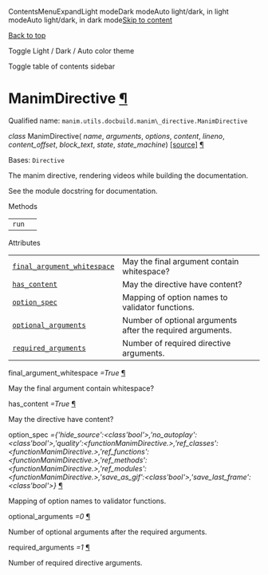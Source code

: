 ContentsMenuExpandLight modeDark modeAuto light/dark, in light modeAuto light/dark, in dark mode[Skip to content](https://docs.manim.community/en/stable/reference/manim.utils.docbuild.manim_directive.ManimDirective.html#furo-main-content)

[Back to top](https://docs.manim.community/en/stable/reference/manim.utils.docbuild.manim_directive.ManimDirective.html#)

Toggle Light / Dark / Auto color theme

Toggle table of contents sidebar

# ManimDirective [¶](https://docs.manim.community/en/stable/reference/manim.utils.docbuild.manim_directive.ManimDirective.html\#manimdirective "Link to this heading")

Qualified name: `manim.utils.docbuild.manim\_directive.ManimDirective`

_class_ ManimDirective( _name_, _arguments_, _options_, _content_, _lineno_, _content\_offset_, _block\_text_, _state_, _state\_machine_) [\[source\]](https://docs.manim.community/en/stable/_modules/manim/utils/docbuild/manim_directive.html#ManimDirective) [¶](https://docs.manim.community/en/stable/reference/manim.utils.docbuild.manim_directive.ManimDirective.html#manim.utils.docbuild.manim_directive.ManimDirective "Link to this definition")

Bases: `Directive`

The manim directive, rendering videos while building
the documentation.

See the module docstring for documentation.

Methods

|     |     |
| --- | --- |
| `run` |  |

Attributes

|     |     |
| --- | --- |
| [`final_argument_whitespace`](https://docs.manim.community/en/stable/reference/manim.utils.docbuild.manim_directive.ManimDirective.html#manim.utils.docbuild.manim_directive.ManimDirective.final_argument_whitespace "manim.utils.docbuild.manim_directive.ManimDirective.final_argument_whitespace") | May the final argument contain whitespace? |
| [`has_content`](https://docs.manim.community/en/stable/reference/manim.utils.docbuild.manim_directive.ManimDirective.html#manim.utils.docbuild.manim_directive.ManimDirective.has_content "manim.utils.docbuild.manim_directive.ManimDirective.has_content") | May the directive have content? |
| [`option_spec`](https://docs.manim.community/en/stable/reference/manim.utils.docbuild.manim_directive.ManimDirective.html#manim.utils.docbuild.manim_directive.ManimDirective.option_spec "manim.utils.docbuild.manim_directive.ManimDirective.option_spec") | Mapping of option names to validator functions. |
| [`optional_arguments`](https://docs.manim.community/en/stable/reference/manim.utils.docbuild.manim_directive.ManimDirective.html#manim.utils.docbuild.manim_directive.ManimDirective.optional_arguments "manim.utils.docbuild.manim_directive.ManimDirective.optional_arguments") | Number of optional arguments after the required arguments. |
| [`required_arguments`](https://docs.manim.community/en/stable/reference/manim.utils.docbuild.manim_directive.ManimDirective.html#manim.utils.docbuild.manim_directive.ManimDirective.required_arguments "manim.utils.docbuild.manim_directive.ManimDirective.required_arguments") | Number of required directive arguments. |

final\_argument\_whitespace _=True_ [¶](https://docs.manim.community/en/stable/reference/manim.utils.docbuild.manim_directive.ManimDirective.html#manim.utils.docbuild.manim_directive.ManimDirective.final_argument_whitespace "Link to this definition")

May the final argument contain whitespace?

has\_content _=True_ [¶](https://docs.manim.community/en/stable/reference/manim.utils.docbuild.manim_directive.ManimDirective.html#manim.utils.docbuild.manim_directive.ManimDirective.has_content "Link to this definition")

May the directive have content?

option\_spec _={'hide\_source':<class'bool'>,'no\_autoplay':<class'bool'>,'quality':<functionManimDirective.<lambda>>,'ref\_classes':<functionManimDirective.<lambda>>,'ref\_functions':<functionManimDirective.<lambda>>,'ref\_methods':<functionManimDirective.<lambda>>,'ref\_modules':<functionManimDirective.<lambda>>,'save\_as\_gif':<class'bool'>,'save\_last\_frame':<class'bool'>}_ [¶](https://docs.manim.community/en/stable/reference/manim.utils.docbuild.manim_directive.ManimDirective.html#manim.utils.docbuild.manim_directive.ManimDirective.option_spec "Link to this definition")

Mapping of option names to validator functions.

optional\_arguments _=0_ [¶](https://docs.manim.community/en/stable/reference/manim.utils.docbuild.manim_directive.ManimDirective.html#manim.utils.docbuild.manim_directive.ManimDirective.optional_arguments "Link to this definition")

Number of optional arguments after the required arguments.

required\_arguments _=1_ [¶](https://docs.manim.community/en/stable/reference/manim.utils.docbuild.manim_directive.ManimDirective.html#manim.utils.docbuild.manim_directive.ManimDirective.required_arguments "Link to this definition")

Number of required directive arguments.